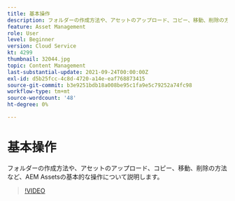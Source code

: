 ```yaml
---
title: 基本操作
description: フォルダーの作成方法や、アセットのアップロード、コピー、移動、削除の方法など、AEM Assetsの基本的な操作について説明します。
feature: Asset Management
role: User
level: Beginner
version: Cloud Service
kt: 4299
thumbnail: 32044.jpg
topic: Content Management
last-substantial-update: 2021-09-24T00:00:00Z
exl-id: d5b25fcc-4c8d-4720-a14e-eaf768873415
source-git-commit: b3e9251bdb18a008be95c1fa9e5c79252a74fc98
workflow-type: tm+mt
source-wordcount: '48'
ht-degree: 0%

---
```


# 基本操作

フォルダーの作成方法や、アセットのアップロード、コピー、移動、削除の方法など、AEM Assetsの基本的な操作について説明します。

>[!VIDEO](https://video.tv.adobe.com/v/32044?quality=12&learn=on)
